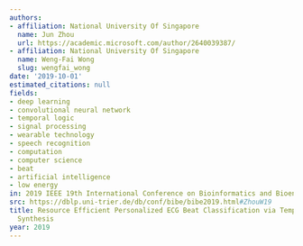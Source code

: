```yaml
---
authors:
- affiliation: National University Of Singapore
  name: Jun Zhou
  url: https://academic.microsoft.com/author/2640039387/
- affiliation: National University Of Singapore
  name: Weng-Fai Wong
  slug: wengfai_wong
date: '2019-10-01'
estimated_citations: null
fields:
- deep learning
- convolutional neural network
- temporal logic
- signal processing
- wearable technology
- speech recognition
- computation
- computer science
- beat
- artificial intelligence
- low energy
in: 2019 IEEE 19th International Conference on Bioinformatics and Bioengineering (BIBE)
src: https://dblp.uni-trier.de/db/conf/bibe/bibe2019.html#ZhouW19
title: Resource Efficient Personalized ECG Beat Classification via Temporal Logic
  Synthesis
year: 2019
---
```

